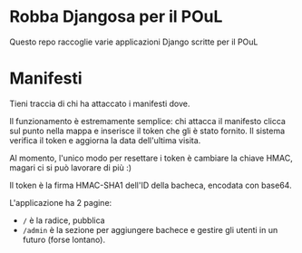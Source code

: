 Robba Djangosa per il POuL
========

Questo repo raccoglie varie applicazioni Django scritte per il POuL

Manifesti
=========

Tieni traccia di chi ha attaccato i manifesti dove.

Il funzionamento è estremamente semplice: chi attacca il manifesto clicca sul punto
nella mappa e inserisce il token che gli è stato fornito. Il sistema verifica il token
e aggiorna la data dell'ultima visita.

Al momento, l'unico modo per resettare i token è cambiare la chiave HMAC, magari ci si
può lavorare di più :)

Il token è la firma HMAC-SHA1 dell'ID della bacheca, encodata con base64.

L'applicazione ha 2 pagine:

* `/` è la radice, pubblica
* `/admin` è la sezione per aggiungere bachece e gestire gli utenti in un futuro (forse lontano).
